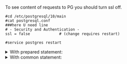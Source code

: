 To see content of requests to PG you should turn ssl off.

```shell script
#cd /etc/postgresql/10/main
#cat postgresql.conf
###here U need line 
# - Security and Authentication -
ssl = false				# (change requires restart)

#service postgres restart
```
<details>
<summary>With prepared statement:</summary>

<details>
        <summary>Frame</summary>
    Frame 10: 278 bytes on wire (2224 bits), 278 bytes captured (2224 bits) on interface 0
     Ethernet II, Src: 00:00:00_00:00:00 (00:00:00:00:00:00), Dst: 00:00:00_00:00:00 (00:00:00:00:00:00)
     Internet Protocol Version 4, Src: 127.0.0.1, Dst: 127.0.0.1
     Transmission Control Protocol, Src Port: 50966, Dst Port: 5432, Seq: 1, Ack: 1, Len: 212
         Source Port: 50966
         Destination Port: 5432
         [Stream index: 1]
         [TCP Segment Len: 212]
         Sequence number: 1    (relative sequence number)
         [Next sequence number: 213    (relative sequence number)]
         Acknowledgment number: 1    (relative ack number)
         1000 .... = Header Length: 32 bytes (8)
         Flags: 0x018 (PSH, ACK)
         Window size value: 512
         [Calculated window size: 512]
         [Window size scaling factor: -1 (unknown)]
         Checksum: 0xfefc [unverified]
         [Checksum Status: Unverified]
         Urgent pointer: 0
         Options: (12 bytes), No-Operation (NOP), No-Operation (NOP), Timestamps
         [SEQ/ACK analysis]
         [Timestamps]
         TCP payload (212 bytes)
         [PDU Size: 115]
         [PDU Size: 75]
         [PDU Size: 7]
         [PDU Size: 10]
         [PDU Size: 5]
    </details>
    <details>
     PostgreSQL
         Type: Parse
         Length: 114
         Statement: 
         Query: INSERT INTO DOGS (NAME, DATEOFBIRTH, HEIGHT, WEIGHT) VALUES ( $1, $2, $3, $4 )\nRETURNING *
         Parameters: 4
             Type OID: 1043
             Type OID: 0
             Type OID: 20
             Type OID: 20
    </details>
    <details>
     PostgreSQL
         Type: Bind
         Length: 74
         Portal: 
         Statement: 
         Parameter formats: 4
             Format: Text (0)
             Format: Text (0)
             Format: Binary (1)
             Format: Binary (1)
         Parameter values: 4
             Column length: 8
             Data: 446f67314e616d65
             Column length: 14
             Data: 323032302d30322d3239202b3033
             Column length: 8
             Data: 0000000000000001
             Column length: 8
             Data: 0000000000000001
         Result formats: 0
    </details>
    <details>
     PostgreSQL
         Type: Describe
         Length: 6
         Portal: 
    </details>
    <details>
     PostgreSQL
         Type: Execute
         Length: 9
         Portal: 
         Returns: all rows
    </details>
    <details>
     PostgreSQL
         Type: Sync
         Length: 4
    </details>
</details>

<details>
    <summary>With common statement:</summary>
    <details>
    Frame 9050: 220 bytes on wire (1760 bits), 220 bytes captured (1760 bits) on interface 0
    Ethernet II, Src: 00:00:00_00:00:00 (00:00:00:00:00:00), Dst: 00:00:00_00:00:00 (00:00:00:00:00:00)
    Internet Protocol Version 4, Src: 127.0.0.1, Dst: 127.0.0.1
    Transmission Control Protocol, Src Port: 50966, Dst Port: 5432, Seq: 425, Ack: 425, Len: 154
    </details>
    <details>
    PostgreSQL
        Type: Parse
        Length: 118
        Statement: 
        Query: INSERT INTO DOGS (NAME, DATEOFBIRTH, HEIGHT, WEIGHT) VALUES ( 'Dog1Name', '2020-02-29 +03', 1, 1 )\nRETURNING *
        Parameters: 0
    </details>
    <details>
    PostgreSQL
        Type: Bind
        Length: 12
        Portal: 
        Statement: 
        Parameter formats: 0
        Parameter values: 0
        Result formats: 0
    </details>
    <details>
    PostgreSQL
        Type: Describe
        Length: 6
        Portal:  
    </details>
    <details>
    PostgreSQL
        Type: Execute
        Length: 9
        Portal: 
        Returns: all rows
    </details>
    <details>
    PostgreSQL
        Type: Sync
        Length: 4
    </details>
</details>


